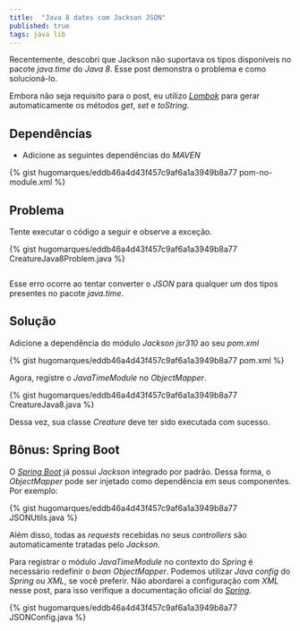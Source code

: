 ```yaml
---
title:  "Java 8 dates com Jackson JSON"
published: true
tags: java lib
---
```


Recentemente, descobri que Jackson não suportava os tipos disponíveis no pacote *java.time* do *Java 8*. Esse post demonstra o problema e como solucioná-lo.

Embora não seja requisito para o post, eu utilizo [*Lombok*][5] para gerar automaticamente os métodos *get*, *set* e *toString*.

## Dependências

* Adicione as seguintes dependências do *MAVEN*

{% gist hugomarques/eddb46a4d43f457c9af6a1a3949b8a77 pom-no-module.xml %}

## Problema

Tente executar o código a seguir e observe a exceção.

{% gist hugomarques/eddb46a4d43f457c9af6a1a3949b8a77 CreatureJava8Problem.java %}

```Exception in thread "main" com.fasterxml.jackson.databind.JsonMappingException: Can not instantiate value of type [simple type, class java.time.LocalDate]
```

Esse erro ocorre ao tentar converter o *JSON* para qualquer um dos tipos presentes no pacote *java.time*.

## Solução

Adicione a dependência do módulo *Jackson jsr310* ao seu *pom.xml*

{% gist hugomarques/eddb46a4d43f457c9af6a1a3949b8a77 pom.xml %}

Agora, registre o *JavaTimeModule* no *ObjectMapper*.

{% gist hugomarques/eddb46a4d43f457c9af6a1a3949b8a77 CreatureJava8.java %}

Dessa vez, sua classe *Creature* deve ter sido executada com sucesso.

## Bônus: Spring Boot

O [*Spring Boot*][4] já possui *Jackson* integrado por padrão. Dessa forma, o *ObjectMapper* pode ser injetado como dependência em seus componentes. Por exemplo:

{% gist hugomarques/eddb46a4d43f457c9af6a1a3949b8a77 JSONUtils.java %}

Além disso, todas as *requests* recebidas no seus *controllers* são automaticamente tratadas pelo *Jackson*.

Para registrar o módulo *JavaTimeModule* no contexto do *Spring* é necessário redefinir o *bean ObjectMapper*. Podemos utilizar *Java config* do *Spring* ou *XML*, se você preferir. Não abordarei a configuração com *XML* nesse post, para isso verifique a documentação oficial do [*Spring*][3].

{% gist hugomarques/eddb46a4d43f457c9af6a1a3949b8a77 JSONConfig.java %}

[1]: https://github.com/FasterXML/jackson
[2]: https://github.com/FasterXML/jackson-datatype-jsr310
[3]: http://docs.spring.io/spring/docs/current/spring-framework-reference/htmlsingle/#beans-definition
[4]: http://hugodesmarques.com/java/spring/2016/04/13/iniciando-um-projeto-java-com-spring-boot.html
[5]: http://hugodesmarques.com/java/lib/2015/09/07/java-libs-introducao-ao-lombok.html
